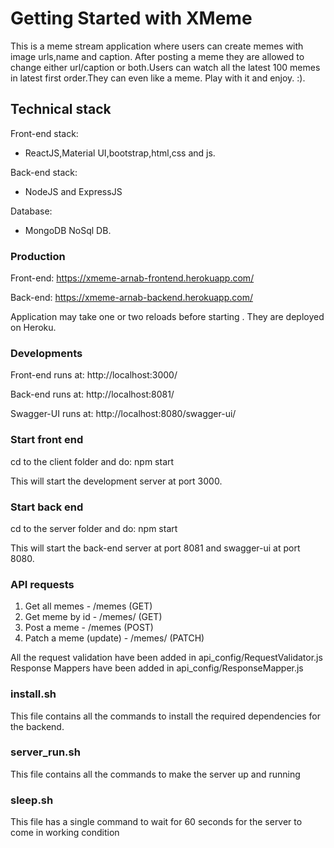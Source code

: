 # Getting Started with XMeme

This is a meme stream application where users can create memes with image urls,name and caption.
After posting a meme they are allowed to change either url/caption or both.Users can watch all the 
latest 100 memes in latest first order.They can even like a meme. Play with it and enjoy. :).

## Technical stack

Front-end stack:
 - ReactJS,Material UI,bootstrap,html,css and js.

Back-end stack:
 - NodeJS and ExpressJS

Database:
- MongoDB NoSql DB.

### Production

Front-end:
https://xmeme-arnab-frontend.herokuapp.com/

Back-end:
https://xmeme-arnab-backend.herokuapp.com/

Application may take one or two reloads before starting . They are deployed on Heroku.

### Developments

Front-end runs at:
http://localhost:3000/

Back-end runs at:
http://localhost:8081/

Swagger-UI runs at:
http://localhost:8080/swagger-ui/

### Start front end

cd to the client folder and do:
npm start

This will start the development server at port 3000.


### Start back end

cd to the server folder and do:
npm start

This will start the back-end server at port 8081 and swagger-ui at port 8080.

### API requests

1) Get all memes - /memes (GET)
2) Get meme by id - /memes/<id> (GET)
3) Post a meme - /memes (POST)
4) Patch a meme (update) - /memes/<id> (PATCH)

All the request validation have been added in api_config/RequestValidator.js
Response Mappers have been added in api_config/ResponseMapper.js

### install.sh

This file contains all the commands to install the required dependencies for the backend.

### server_run.sh

This file contains all the commands to make the server up and running

### sleep.sh

This file has a single command to wait for 60 seconds for the server to come in working condition
